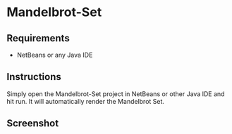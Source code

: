 # Mandelbrot-Set

## Requirements
* NetBeans or any Java IDE

## Instructions
Simply open the Mandelbrot-Set project in NetBeans or other Java IDE and hit run. It will automatically render the Mandelbrot Set. 

## Screenshot
